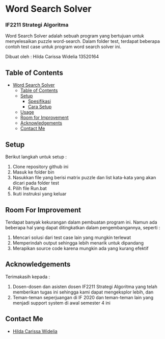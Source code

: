# Word Search Solver
### IF2211 Strategi Algoritma
Word Search Solver adalah sebuah program yang bertujuan untuk menyelesaikan puzzle word-search. Dalam folder test, terdapat beberapa contoh test case untuk program word search solver ini.

Dibuat oleh :
Hilda Carissa Widelia 13520164

## Table of Contents
- [Word Search Solver](#word-search-solver)
  - [Table of Contents](#table-of-contents)
  - [Setup](#setup)
    - [Spesifikasi](#spesifikasi)
    - [Cara Setup](#cara-setup)
  - [Usage](#usage)
  - [Room for Improvement](#room-for-improvement)
  - [Acknowledgements](#acknowledgements)
  - [Contact Me](#contact-me)

## Setup
Berikut langkah untuk setup :
1. Clone repository github ini
2. Masuk ke folder bin
3. Nasukkan file yang berisi matrix puzzle dan list kata-kata yang akan dicari pada folder test
4. Pilih file Run.bat
5. Ikuti instruksi yang keluar

## Room For Improvement
Terdapat banyak kekurangan dalam pembuatan program ini. Namun ada beberapa hal yang dapat ditingkatkan dalam pengembangannya, seperti :
1. Mencari solusi dari test case lain yang mungkin terlewat
2. Memperindah output sehingga lebih menarik untuk dipandang
3. Merapikan source code karena mungkin ada yang kurang efektif

## Acknowledgements
Terimakasih kepada :
1. Dosen-dosen dan asisten dosen IF2211 Strategi Algoritma yang telah memberikan tugas ini sehingga kami dapat mengeksplor lebih, dan
2. Teman-teman seperjuangan di IF 2020 dan teman-teman lain yang menjadi support system di awal semester 4 ini

## Contact Me
- [Hilda Carissa Widelia](https://github.com/hcarissa)